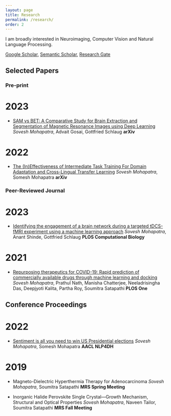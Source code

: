 ```yaml
---
layout: page
title: Research
permalink: /research/
order: 2
---
```

I am broadly interested in Neuroimaging, Computer Vision and Natural Language Processing.

[Google Scholar](https://scholar.google.com/citations?user=TOvlOuEAAAAJ&hl=en), [Semantic Scholar](https://www.semanticscholar.org/author/Sovesh-Mohapatra/2186185878), [Research Gate](https://www.researchgate.net/profile/Sovesh-Mohapatra-2)

## Selected Papers

### Pre-print

# 2023

* [SAM vs BET: A Comparative Study for Brain Extraction and Segmentation of Magnetic Resonance Images using Deep Learning](https://arxiv.org/abs/2304.04738)  
*Sovesh Mohapatra*, Advait Gosai, Gottfried Schlaug
**arXiv**

# 2022

* [The (In)Effectiveness of Intermediate Task Training For Domain Adaptation and Cross-Lingual Transfer Learning](https://arxiv.org/abs/2210.01091)
*Sovesh Mohapatra*, Somesh Mohapatra
**arXiv**

### Peer-Reviewed Journal

# 2023

* [Identifying the engagement of a brain network during a targeted tDCS-fMRI experiment using a machine learning approach](https://journals.plos.org/ploscompbiol/article?id=10.1371/journal.pcbi.1011012)
*Sovesh Mohapatra*, Anant Shinde, Gottfried Schlaug
**PLOS Computational Biology**

# 2021
* [Repurposing therapeutics for COVID-19: Rapid prediction of commercially available drugs through machine learning and docking](https://journals.plos.org/plosone/article?id=10.1371/journal.pone.0241543)
*Sovesh Mohapatra*, Prathul Nath, Manisha Chatterjee, Neeladrisingha Das, Deepjyoti Kalita, Partha Roy, Soumitra Satapathi 
**PLOS One**

## Conference Proceedings

# 2022

* [Sentiment is all you need to win US Presidential elections](https://arxiv.org/abs/2209.13487)
*Sovesh Mohapatra*, Somesh Mohapatra
**AACL NLP4DH**

# 2019

* Magneto-Dielectric Hyperthermia Therapy for Adenocarcinoma
*Sovesh Mohapatra*, Soumitra Satapathi
**MRS Spring Meeting**

* Inorganic Halide Perovskite Single Crystal—Growth Mechanism, Structural and Optical Properties
*Sovesh Mohapatra*, Naveen Tailor, Soumitra Satapathi
**MRS Fall Meeting**
